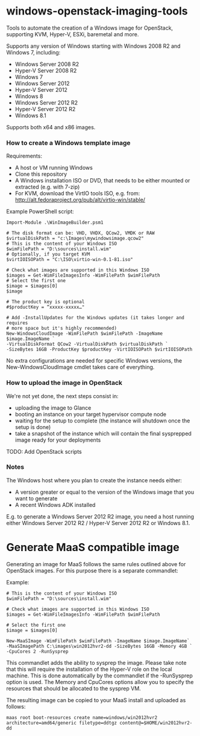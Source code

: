 windows-openstack-imaging-tools
===============================

Tools to automate the creation of a Windows image for OpenStack, supporting KVM, Hyper-V, ESXi, baremetal and more.

Supports any version of Windows starting with Windows 2008 R2 and Windows 7, including:

* Windows Server 2008 R2
* Hyper-V Server 2008 R2
* Windows 7
* Windows Server 2012
* Hyper-V Server 2012
* Windows 8
* Windows Server 2012 R2
* Hyper-V Server 2012 R2
* Windows 8.1

Supports both x64 and x86 images.

### How to create a Windows template image

Requirements:

* A host or VM running Windows 
* Clone this repository
* A Windows installation ISO or DVD, that needs to be either mounted or extracted (e.g. with 7-zip)
* For KVM, download the VirtIO tools ISO, e.g. from: http://alt.fedoraproject.org/pub/alt/virtio-win/stable/

Example PowerShell script:

    Import-Module .\WinImageBuilder.psm1

    # The disk format can be: VHD, VHDX, QCow2, VMDK or RAW
    $virtualDiskPath = "c:\Images\mywindowsimage.qcow2"
    # This is the content of your Windows ISO
    $wimFilePath = "D:\sources\install.wim"
    # Optionally, if you target KVM
    $virtIOISOPath = "C:\ISO\virtio-win-0.1-81.iso"

    # Check what images are supported in this Windows ISO
    $images = Get-WimFileImagesInfo -WimFilePath $wimFilePath
    # Select the first one
    $image = $images[0]
    $image

    # The product key is optional
    #$productKey = “xxxxx-xxxxx…"

    # Add -InstallUpdates for the Windows updates (it takes longer and requires
    # more space but it's highly recommended)
    New-WindowsCloudImage -WimFilePath $wimFilePath -ImageName $image.ImageName `
    -VirtualDiskFormat QCow2 -VirtualDiskPath $virtualDiskPath `
    -SizeBytes 16GB -ProductKey $productKey -VirtIOISOPath $virtIOISOPath

No extra configurations are needed for specific Windows versions, the New-WindowsCloudImage cmdlet takes care of everything.

### How to upload the image in OpenStack

We're not yet done, the next steps consist in:

* uploading the image to Glance
* booting an instance on your target hypervisor compute node
* waiting for the setup to complete (the instance will shutdown once the setup is done) 
* take a snapshot of the instance which will contain the final sysprepped image ready for your deployments

TODO: Add OpenStack scripts

### Notes

The Windows host where you plan to create the instance needs either:

* A version greater or equal to the version of the Windows image that you want to generate
* A recent Windows ADK installed

E.g. to generate a Windows Server 2012 R2 image, you need a host running either Windows Server 2012 R2 / Hyper-V Server 2012 R2 or Windows 8.1.


Generate MaaS compatible image
==============================

Generating an image for MaaS follows the same rules outlined above for OpenStack images. For this purpose there is a separate commandlet:


Example:

    # This is the content of your Windows ISO
    $wimFilePath = "D:\sources\install.wim"

    # Check what images are supported in this Windows ISO
    $images = Get-WimFileImagesInfo -WimFilePath $wimFilePath

    # Select the first one
    $image = $images[0]

    New-MaaSImage -WimFilePath $wimFilePath -ImageName $image.ImageName`
    -MaaSImagePath C:\images\win2012hvr2-dd -SizeBytes 16GB -Memory 4GB `
    -CpuCores 2 -RunSysprep

This commandlet adds the ability to sysprep the image. Please take note that this will require the installation of the Hyper-V role on the local machine. This is done automatically by the commandlet if the -RunSysprep option is used. The Memory and CpuCores options allow you to specify the resources that should be allocated to the sysprep VM.

The resulting image can be copied to your MaaS install and uploaded as follows:

    maas root boot-resources create name=windows/win2012hvr2 architecture=amd64/generic filetype=ddtgz content@=$HOME/win2012hvr2-dd

